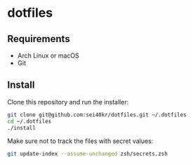 # dotfiles

## Requirements

- Arch Linux or macOS
- Git

## Install

Clone this repository and run the installer:

```sh
git clone git@github.com:sei40kr/dotfiles.git ~/.dotfiles
cd ~/.dotfiles
./install
```

Make sure not to track the files with secret values:

``` sh
git update-index --assume-unchanged zsh/secrets.zsh
```
